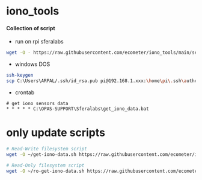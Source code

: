 # iono_tools
#### Collection of script

* run on rpi sferalabs
```bash
wget -O - https://raw.githubusercontent.com/ecometer/iono_tools/main/setup.sh | bash
```
* windows DOS
```bash
ssh-keygen
scp C:\Users\ARPAL/.ssh/id_rsa.pub pi@192.168.1.xxx:\home\pi\.ssh\authorized_keys
```
* crontab
```
# get iono sensors data
* * * * * C:\OPAS-SUPPORT\Sferalabs\get_iono_data.bat
```


# only update scripts
```bash
# Read-Write filesystem script
wget -O ~/get-iono-data.sh https://raw.githubusercontent.com/ecometer/iono_tools/main/get-iono-data.sh

# Read-Only filesystem script
wget -O ~/ro-get-iono-data.sh https://raw.githubusercontent.com/ecometer/iono_tools/main/ro-get-iono-data.sh
```
